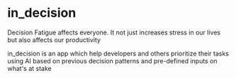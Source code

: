 # in_decision

Decision Fatigue affects everyone.
It not just increases stress in our lives but also affects our productivity

in_decision is an app which help developers and others prioritize their tasks
using AI based on previous decision patterns and pre-defined inputs on what's at stake
